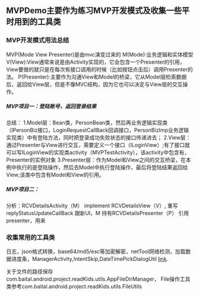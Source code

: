 ## MVPDemo主要作为练习MVP开发模式及收集一些平时用到的工具类
### MVP开发模式用法总结
MVP(Mode View Presenter)是由mvc演变过来的
M(Mode):业务逻辑和实体模型
V(View):View通常来说是由Activity实现的，它会包含一个Presenter的引用，View要做的就只是在每次有接口调用的时候（比如按钮点击后）调用Presenter的法。
P(Presenter):主要作为沟通View和Model的桥梁，它从Model层检索数据后，返回给View层，但是不像MVC结构，因为它也可以决定与View层的交互操作。

##### MVP项目一：登陆账号，返回登录结果
  总结：
    1.Model层：Bean类，PersonBean类，然后再业务逻辑实现类（IPersonBiz接口，LoginRequestCallBack回调接口，PersonBizImp业务逻辑实现类）中有登陆方法，同时把登录成功失败状态的接口传递进去；
    2.View层：通过Presenter与View进行交互，需要定义一个接口（ILoginView）;有了接口就可以写ILoginView的实现类activity（MVPTestActivity），该activity中包含有，Presenter的实例对象
    3.Presenter层：作为Model和View之间的交互桥梁，在本例中执行的是登陆操作，然后去Model中执行登陆操作，最后将登陆结果返回给View;该类中包含有Model和View的引用。
##### MVP项目二：
  分析：RCVDetailsActivity（M） implement RCVDetailsView（V）, 重写replyStatusUpdateCallBack 跟新UI，M 持有RCVDetailsPresenter（P） 引用presenter，用来



### 收集常用的工具类
  日志，json格式转换，base64/md5/esc等加密解密，netTool网络检测，加载数据进度条，ManagerActivity,IntentSkip,DateTimePickDialogUtil
[link](http://example.com).

关于文件的路径保存com.baital.android.project.readKids.utils.AppFileDirManager，
File操作工具类参考com.baital.android.project.readKids.utils.FileUtils
